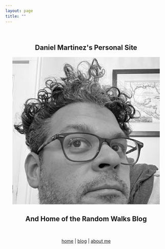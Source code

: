 ```yaml
---
layout: page
title: ""
---
```


<br>

<h2 align="center"> Daniel Martinez's Personal Site </h2>

<div style="text-align: center"><img src="assets/images/profile.jpg"></div>

<h2 align="center"> And Home of the Random Walks Blog </h2>

<br>

<center>

  <a href="https://dmartinezphd.github.io/">home</a> | <a href="https://dmartinezphd.github.io/blog">blog</a> | <a href="https://dmartinezphd.github.io/about">about me</a>

</center>
